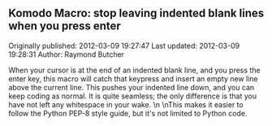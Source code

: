## Komodo Macro: stop leaving indented blank lines when you press enter 
Originally published: 2012-03-09 19:27:47 
Last updated: 2012-03-09 19:28:31 
Author: Raymond Butcher 
 
When your cursor is at the end of an indented blank line, and you press the enter key, this macro will catch that keypress and insert an empty new line above the current line. This pushes your indented line down, and you can keep coding as normal. It is quite seamless; the only difference is that you have not left any whitespace in your wake.\n\nThis makes it easier to follow the Python PEP-8 style guide, but it's not limited to Python code.